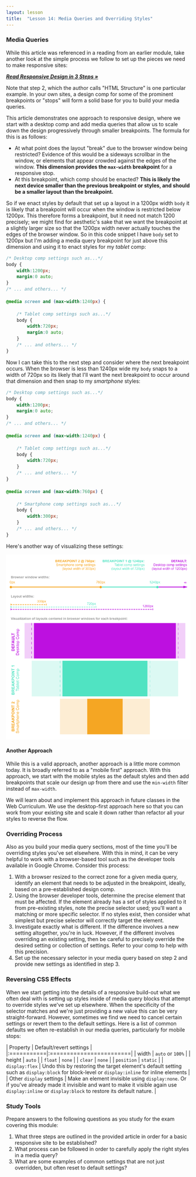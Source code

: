 ```yaml
---
layout: lesson
title:  "Lesson 14: Media Queries and Overriding Styles"
---
```


### Media Queries

While this article was referenced in a reading from an earlier module, take another look at the simple process we follow to set up the pieces we need to make responsive sites:

***[Read Responsive Design in 3 Steps &raquo;](http://webdesignerwall.com/tutorials/responsive-design-in-3-steps)***

Note that step 2, which the author calls "HTML Structure" is one particular example. In your own sites, a design comp for some of the prominent breakpoints or "stops" will form a solid base for you to build your media queries.

This article demonstrates one approach to responsive design, where we start with a desktop comp and add media queries that allow us to scale down the design progressively through smaller breakpoints. The formula for this is as follows:

* At what point does the layout "break" due to the browser window being restricted? Evidence of this would be a sideways scrollbar in the window, or elements that appear crowded against the edges of the window. **This dimension provides the `max-width` breakpoint** for a responsive stop.
* At this breakpoint, which comp should be enacted? **This is likely the next device smaller than the previous breakpoint or styles, and should be a smaller layout than the breakpoint.**

So if we enact styles by default that set up a layout in a 1200px width `body` it is likely that a breakpoint will occur when the window is restricted below 1200px. This therefore forms a breakpoint, but it need not match 1200 precisely; we might find for aesthetic's sake that we want the breakpoint at a slightly larger size so that the 1200px width never actually touches the edges of the browser window. So in this code snippet I have `body` set to 1200px but I'm adding a media query breakpoint for just above this dimension and using it to enact styles for my *tablet* comp:

```css
/* Desktop comp settings such as...*/
body {
    width:1200px;
    margin:0 auto;
}
/* ... and others... */

@media screen and (max-width:1240px) {
    
    /* Tablet comp settings such as...*/
    body {
        width:720px;
        margin:0 auto;
    }
    /* ... and others... */
}

```

Now I can take this to the next step and consider where the next breakpoint occurs. When the browser is less than 1240px wide my `body` snaps to a width of 720px so its likely that I'll want the next breakpoint to occur around that dimension and then snap to my *smartphone* styles:

```css
/* Desktop comp settings such as...*/
body {
    width:1200px;
    margin:0 auto;
}
/* ... and others... */

@media screen and (max-width:1240px) {
    
    /* Tablet comp settings such as...*/
    body {
        width:720px;
    }
    /* ... and others... */
}

@media screen and (max-width:760px) {
    
    /* Smartphone comp settings such as...*/
    body {
        width:300px;
    }
    /* ... and others... */
}

```

Here's another way of visualizing these settings:

![](/images/responsive-artboard.png) 

#### Another Approach

While this is a valid approach, another approach is a little more common today. It is broadly referred to as a "mobile first" approach. With this approach, we start with the mobile styles as the default styles and then add breakpoints that scale our design *up* from there and use the `min-width` filter instead of `max-width`. 

We will learn about and implement this approach in future classes in the Web Curriculum. We use the desktop-first approach here so that you can work from your existing site and scale it down rather than refactor all your styles to reverse the flow. 

### Overriding Process

Also as you build your media query sections, most of the time you'll be overriding styles you've set elsewhere. With this in mind, it can be very helpful to work with a browser-based tool such as the developer tools available in Google Chrome. Consider this process:

1. With a browser resized to the correct zone for a given media query, identify an element that needs to be adjusted in the breakpoint, ideally, based on a pre-established design comp. 
2. Using the browser developer tools, determine the precise element that must be affected. If the element already has a set of styles applied to it from pre-existing styles, note the precise selector used; you'll want a matching or more specific selector. If no styles exist, then consider what simplest but precise selector will correctly target the element.
3. Investigate exactly what is different. If the difference involves a new setting altogether, you're in luck. However, if the different involves overriding an existing setting, then be careful to precisely override the desired setting or collection of settings. Refer to your comp to help with this precision.
4. Set up the necessary selector in your media query based on step 2 and provide new settings as identified in step 3. 

### Reversing CSS Effects

When we start getting into the details of a responsive build-out what we often deal with is setting up styles inside of media query blocks that attempt to override styles we've set up elsewhere. When the specificity of the selector matches and we're just providing a new value this can be very straight-forward. However, sometimes we find we need to cancel certain settings or revert them to the default settings. Here is a list of common defaults we often re-establish in our media queries, particularly for mobile stops:

| Property   | Default/revert settings |
|:===========|:========================|
| width      | `auto` or `100%`        |
| height     | `auto`                  |
| `float`    | `none`                  |
| `clear`    | `none`                  |
| `position` | `static`                |
| `display:flex` | Undo this by restoring the target element's default setting such as `display:block` for block-level or `display:inline` for inline elements |
| Other `display` settings | Make an element invisible using `display:none`. Or if you've already made it invisible and want to make it visible again use `display:inline` or `display:block` to restore its default nature. |

### Study Tools

Prepare answers to the following questions as you study for the exam covering this module:

1. What three steps are outlined in the provided article in order for a basic responsive site to be established?
2. What process can be followed in order to carefully apply the right styles in a media query?
3. What are some examples of common settings that are not just overridden, but often reset to default settings?